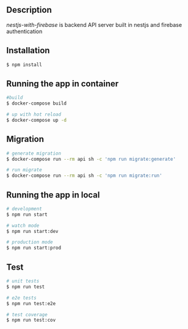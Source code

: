 ## Description

_nestjs-with-firebase_ is backend API server built in nestjs and firebase authentication

## Installation

```bash
$ npm install
```

## Running the app in container

```bash
#build
$ docker-compose build

# up with hot reload
$ docker-compose up -d
```

## Migration

```bash
# generate migration
$ docker-compose run --rm api sh -c 'npm run migrate:generate'

# run migrate
$ docker-compose run --rm api sh -c 'npm run migrate:run'
```

## Running the app in local

```bash
# development
$ npm run start

# watch mode
$ npm run start:dev

# production mode
$ npm run start:prod
```

## Test

```bash
# unit tests
$ npm run test

# e2e tests
$ npm run test:e2e

# test coverage
$ npm run test:cov
```
